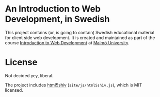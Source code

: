 # An Introduction to Web Development, in Swedish #

This project contains (or, is going to contain) Swedish educational material
for client side web development. It is created and maintained as part of the
course [Introduction to Web Development][DA156A] at [Malmö University][Mah].

[DA156A]:	http://edu.mah.se/sv/Course/DA156A
[Mah]: 		http://mah.se/english

# License #

Not decided yey, liberal.

The project includes [html5shiv](http://code.google.com/p/html5shiv/)
(`site/js/html5shiv.js`), which is MIT licensed.
